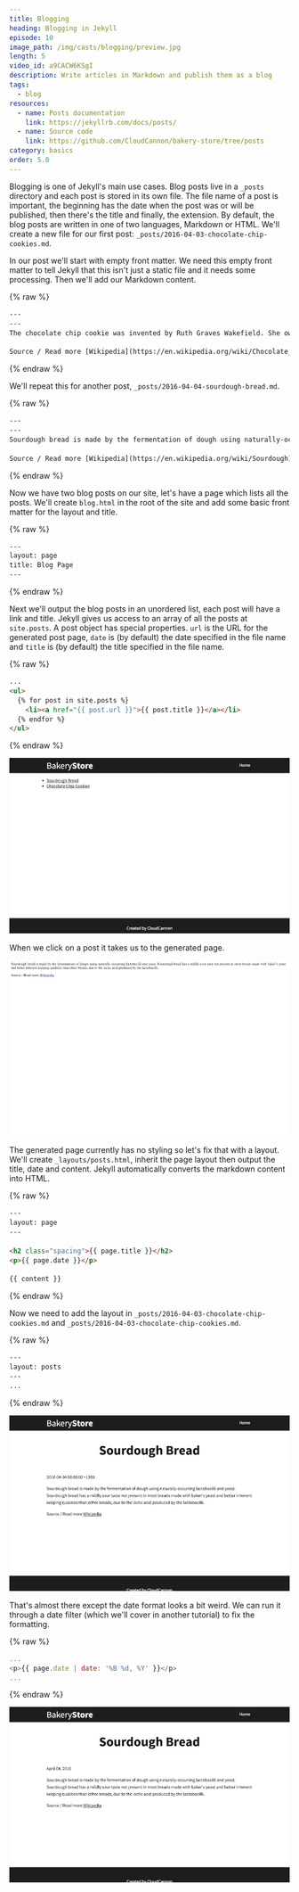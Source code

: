 ```yaml
---
title: Blogging
heading: Blogging in Jekyll
episode: 10
image_path: /img/casts/blogging/preview.jpg
length: 5
video_id: a9CACW6KSgI
description: Write articles in Markdown and publish them as a blog
tags:
  - blog
resources:
  - name: Posts documentation
    link: https://jekyllrb.com/docs/posts/
  - name: Source code
    link: https://github.com/CloudCannon/bakery-store/tree/posts
category: basics
order: 5.0
---
```

Blogging is one of Jekyll's main use cases. Blog posts live in a `_posts` directory and each post is stored in its own file. The file name of a post is important, the beginning has the date when the post was or will be published, then there's the title and finally, the extension. By default, the blog posts are written in one of two languages, Markdown or HTML. We'll create a new file for our first post: `_posts/2016-04-03-chocolate-chip-cookies.md`.

In our post we'll start with empty front matter. We need this empty front matter to tell Jekyll that this isn't just a static file and it needs some processing. Then we'll add our Markdown content.

{% raw %}
~~~html
---
---
The chocolate chip cookie was invented by Ruth Graves Wakefield. She owned the Toll House Inn, in Whitman, Massachusetts, a very popular restaurant that featured home cooking in the 1930s. Her cookbook, Toll House Tried and True Recipes, was first published in 1936 by M. Barrows &amp; Company, New York. The 1938 edition of the cookbook was the first to include the recipe "Toll House Chocolate Crunch Cookie" which rapidly became a favorite cookie in American homes.

Source / Read more [Wikipedia](https://en.wikipedia.org/wiki/Chocolate_chip_cookie)
~~~
{% endraw %}

We'll repeat this for another post, `_posts/2016-04-04-sourdough-bread.md`.

{% raw %}
~~~html
---
---
Sourdough bread is made by the fermentation of dough using naturally-occurring lactobacilli and yeast. Sourdough bread has a mildly sour taste not present in most breads made with baker's yeast and better inherent keeping qualities than other breads, due to the lactic acid produced by the lactobacilli.

Source / Read more [Wikipedia](https://en.wikipedia.org/wiki/Sourdough)
~~~
{% endraw %}

Now we have two blog posts on our site, let's have a page which lists all the posts. We'll create `blog.html` in the root of the site and add some basic front matter for the layout and title.

{% raw %}
~~~html
---
layout: page
title: Blog Page
---
~~~
{% endraw %}

Next we'll output the blog posts in an unordered list, each post will have a link and title. Jekyll gives us access to an array of all the posts at `site.posts`. A post object has special properties. `url` is the URL for the generated post page, `date` is (by default) the date specified in the file name and `title` is (by default) the title specified in the file name.

{% raw %}
~~~html
...
<ul>
  {% for post in site.posts %}
    <li><a href="{{ post.url }}">{{ post.title }}</a></li>
  {% endfor %}
</ul>
~~~
{% endraw %}

![Blog posts](/img/casts/blogging/blog-list.png)

When we click on a post it takes us to the generated page.

![Blog post](/img/casts/blogging/post.png)

The generated page currently has no styling so let's fix that with a layout. We'll create `_layouts/posts.html`, inherit the page layout then output the title, date and content. Jekyll automatically converts the markdown content into HTML.

{% raw %}
~~~html
---
layout: page
---

<h2 class="spacing">{{ page.title }}</h2>
<p>{{ page.date }}</p>

{{ content }}
~~~
{% endraw %}

Now we need to add the layout in `_posts/2016-04-03-chocolate-chip-cookies.md` and `_posts/2016-04-03-chocolate-chip-cookies.md`.

{% raw %}
~~~html
---
layout: posts
---
...
~~~
{% endraw %}

![Formatted blog post](/img/casts/blogging/formatted-post.png)

That's almost there except the date format looks a bit weird. We can run it through a date filter (which we'll cover in another tutorial) to fix the formatting.

{% raw %}
~~~javascript
...
<p>{{ page.date | date: '%B %d, %Y' }}</p>
...
~~~
{% endraw %}

![Date](/img/casts/blogging/date.png)
